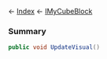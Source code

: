 ← [Index](Api-Index) ← [IMyCubeBlock](VRage.Game.ModAPI.Ingame.IMyCubeBlock)

### Summary

```csharp
public void UpdateVisual()
```

